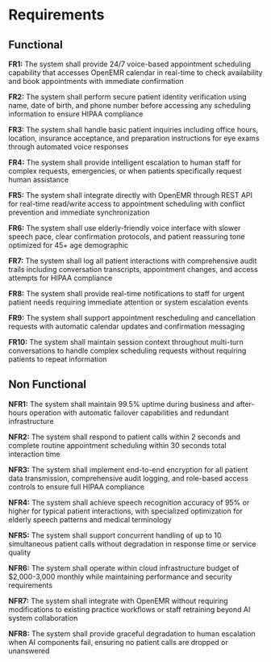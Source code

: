 # Requirements

## Functional

**FR1:** The system shall provide 24/7 voice-based appointment scheduling capability that accesses OpenEMR calendar in real-time to check availability and book appointments with immediate confirmation

**FR2:** The system shall perform secure patient identity verification using name, date of birth, and phone number before accessing any scheduling information to ensure HIPAA compliance

**FR3:** The system shall handle basic patient inquiries including office hours, location, insurance acceptance, and preparation instructions for eye exams through automated voice responses

**FR4:** The system shall provide intelligent escalation to human staff for complex requests, emergencies, or when patients specifically request human assistance

**FR5:** The system shall integrate directly with OpenEMR through REST API for real-time read/write access to appointment scheduling with conflict prevention and immediate synchronization

**FR6:** The system shall use elderly-friendly voice interface with slower speech pace, clear confirmation protocols, and patient reassuring tone optimized for 45+ age demographic

**FR7:** The system shall log all patient interactions with comprehensive audit trails including conversation transcripts, appointment changes, and access attempts for HIPAA compliance

**FR8:** The system shall provide real-time notifications to staff for urgent patient needs requiring immediate attention or system escalation events

**FR9:** The system shall support appointment rescheduling and cancellation requests with automatic calendar updates and confirmation messaging

**FR10:** The system shall maintain session context throughout multi-turn conversations to handle complex scheduling requests without requiring patients to repeat information

## Non Functional

**NFR1:** The system shall maintain 99.5% uptime during business and after-hours operation with automatic failover capabilities and redundant infrastructure

**NFR2:** The system shall respond to patient calls within 2 seconds and complete routine appointment scheduling within 30 seconds total interaction time

**NFR3:** The system shall implement end-to-end encryption for all patient data transmission, comprehensive audit logging, and role-based access controls to ensure full HIPAA compliance

**NFR4:** The system shall achieve speech recognition accuracy of 95% or higher for typical patient interactions, with specialized optimization for elderly speech patterns and medical terminology

**NFR5:** The system shall support concurrent handling of up to 10 simultaneous patient calls without degradation in response time or service quality

**NFR6:** The system shall operate within cloud infrastructure budget of $2,000-3,000 monthly while maintaining performance and security requirements

**NFR7:** The system shall integrate with OpenEMR without requiring modifications to existing practice workflows or staff retraining beyond AI system collaboration

**NFR8:** The system shall provide graceful degradation to human escalation when AI components fail, ensuring no patient calls are dropped or unanswered

